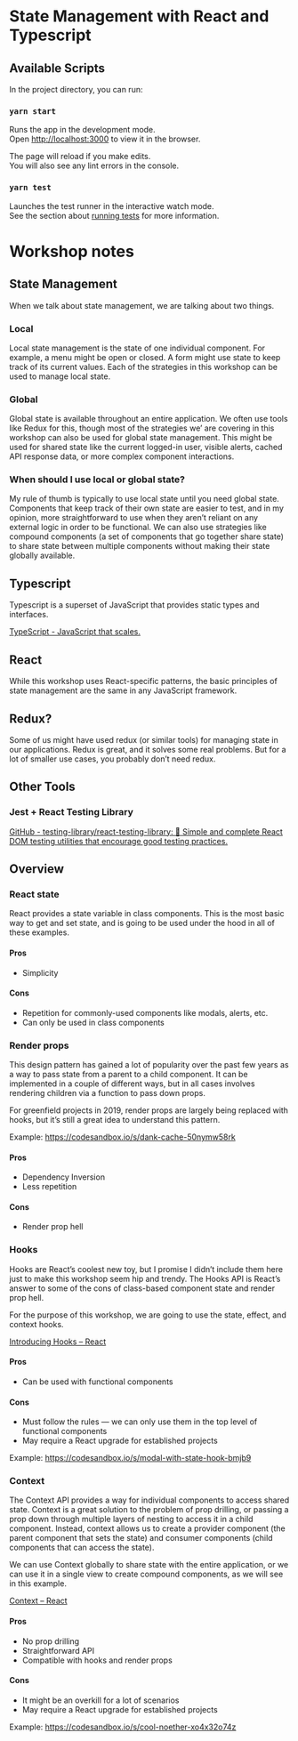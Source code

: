 # State Management with React and Typescript

## Available Scripts

In the project directory, you can run:

### `yarn start`

Runs the app in the development mode.<br>
Open [http://localhost:3000](http://localhost:3000) to view it in the browser.

The page will reload if you make edits.<br>
You will also see any lint errors in the console.

### `yarn test`

Launches the test runner in the interactive watch mode.<br>
See the section about [running tests](https://facebook.github.io/create-react-app/docs/running-tests) for more information.

# Workshop notes

## State Management

When we talk about state management, we are talking about two things.

### Local

Local state management is the state of one individual component. For example, a menu might be open or closed. A form might use state to keep track of its current values. Each of the strategies in this workshop can be used to manage local state.

### Global

Global state is available throughout an entire application. We often use tools like Redux for this, though most of the strategies we’ are covering in this workshop can also be used for global state management. This might be used for shared state like the current logged-in user, visible alerts, cached API response data, or more complex component interactions.

### When should I use local or global state?

My rule of thumb is typically to use local state until you need global state. Components that keep track of their own state are easier to test, and in my opinion, more straightforward to use when they aren’t reliant on any external logic in order to be functional. We can also use strategies like compound components (a set of components that go together share state) to share state between multiple components without making their state globally available.

## Typescript

Typescript is a superset of JavaScript that provides static types and interfaces.

[TypeScript - JavaScript that scales.](https://www.typescriptlang.org)

## React

While this workshop uses React-specific patterns, the basic principles of state management are the same in any JavaScript framework.

## Redux?

Some of us might have used redux (or similar tools) for managing state in our applications. Redux is great, and it solves some real problems. But for a lot of smaller use cases, you probably don’t need redux.

## Other Tools

### Jest + React Testing Library

[GitHub - testing-library/react-testing-library: 🐐 Simple and complete React DOM testing utilities that encourage good testing practices.](https://github.com/testing-library/react-testing-library)

## Overview

### React state

React provides a state variable in class components. This is the most basic way to get and set state, and is going to be used under the hood in all of these examples.

#### Pros

- Simplicity

#### Cons

- Repetition for commonly-used components like modals, alerts, etc.
- Can only be used in class components

### Render props

This design pattern has gained a lot of popularity over the past few years as a way to pass state from a parent to a child component. It can be implemented in a couple of different ways, but in all cases involves rendering children via a function to pass down props.

For greenfield projects in 2019, render props are largely being replaced with hooks, but it’s still a great idea to understand this pattern.

Example: https://codesandbox.io/s/dank-cache-50nymw58rk

#### Pros

- Dependency Inversion
- Less repetition

#### Cons

- Render prop hell

### Hooks

Hooks are React’s coolest new toy, but I promise I didn’t include them here just to make this workshop seem hip and trendy. The Hooks API is React’s answer to some of the cons of class-based component state and render prop hell.

For the purpose of this workshop, we are going to use the state, effect, and context hooks.

[Introducing Hooks – React](https://reactjs.org/docs/hooks-intro.html)

#### Pros

- Can be used with functional components

#### Cons

- Must follow the rules — we can only use them in the top level of functional components
- May require a React upgrade for established projects

Example: https://codesandbox.io/s/modal-with-state-hook-bmjb9

### Context

The Context API provides a way for individual components to access shared state. Context is a great solution to the problem of prop drilling, or passing a prop down through multiple layers of nesting to access it in a child component. Instead, context allows us to create a provider component (the parent component that sets the state) and consumer components (child components that can access the state).

We can use Context globally to share state with the entire application, or we can use it in a single view to create compound components, as we will see in this example.

[Context – React](https://reactjs.org/docs/context.html)

#### Pros

- No prop drilling
- Straightforward API
- Compatible with hooks and render props

#### Cons

- It might be an overkill for a lot of scenarios
- May require a React upgrade for established projects

Example: https://codesandbox.io/s/cool-noether-xo4x32o74z
